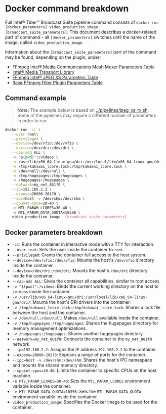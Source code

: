 # Docker command breakdown

Full Intel® Tiber™ Broadcast Suite pipeline command consists of `docker run [docker_parameters] video_production_image [broadcast_suite_parameters]`.
This document describes a docker-related part of command - all `[docker_parameters]` switches until the name of the image, called `video_production_image`.

Information about the `[broadcast_suite_parameters]` part of the command may be found, depending on the plugin, under:
- [FFmpeg Intel® Media Communications Mesh Muxer Parameters Table](plugins/media-communications-mesh.md)
- [Intel® Media Transport Library](plugins/media-transport-library.md)
- [FFmpeg Intel® JPEG XS Parameters Table](plugins/svt-jpeg-xs.md)
- [Raisr FFmpeg Filter Plugin Parameters Table](plugins/video-super-resolution.md)


## Command example

> **Note:** The example below is based on [../pipelines/jpeg_xs_rx.sh](pipelines/jpeg_xs_rx.sh). Some of the pipelines may require a different number of parameters in order to run.

```bash
docker run -it \
   --user root\
   --privileged \
   --device=/dev/vfio:/dev/vfio \
   --device=/dev/dri:/dev/dri \
   --cap-add ALL \
   -v "$(pwd)":/videos \
   -v /usr/lib/x86_64-linux-gnu/dri:/usr/local/lib/x86_64-linux-gnu/dri/ \
   -v /tmp/kahawai_lcore.lock:/tmp/kahawai_lcore.lock \
   -v /dev/null:/dev/null \
   -v /tmp/hugepages:/tmp/hugepages \
   -v /hugepages:/hugepages \
   --network=my_net_801f0 \
   --ip=192.168.2.2 \
   --expose=20000-20170 \
   --ipc=host -v /dev/shm:/dev/shm \
   --cpuset-cpus=20-40 \
   -e MTL_PARAM_LCORES=30-40 \
   -e MTL_PARAM_DATA_QUOTA=10356 \
   video_production_image  [broadcast_suite_parameters]
```

## Docker parameters breakdown

- `-it`: Runs the container in interactive mode with a TTY for interaction.
- `--user root`: Sets the user inside the container to `root`.
- `--privileged`: Grants the container full access to the host system.
- `--device=/dev/vfio:/dev/vfio`: Mounts the host's `/dev/vfio` directory inside the container.
- `--device=/dev/dri:/dev/dri`: Mounts the host's `/dev/dri` directory inside the container.
- `--cap-add ALL`: Gives the container all capabilities, similar to root access.
- `-v "$(pwd)":/videos`: Binds the current working directory on the host to `/videos` inside the container.
- `-v /usr/lib/x86_64-linux-gnu/dri:/usr/local/lib/x86_64-linux-gnu/dri/`: Mounts the host's DRI drivers into the container.
- `-v /tmp/kahawai_lcore.lock:/tmp/kahawai_lcore.lock`: Shares a lock file between the host and the container.
- `-v /dev/null:/dev/null`: Makes `/dev/null` available inside the container.
- `-v /tmp/hugepages:/tmp/hugepages`: Shares the hugepages directory for memory management optimizations.
- `-v /hugepages:/hugepages`: Shares another hugepages directory.
- `--network=my_net_801f0`: Connects the container to the `my_net_801f0` network.
- `--ip=192.168.2.2`: Assigns the IP address `192.168.2.2` to the container.
- `--expose=20000-20170`: Exposes a range of ports for the container.
- `--ipc=host -v /dev/shm:/dev/shm`: Shares the host's IPC namespace and mounts the shared memory directory.
- `--cpuset-cpus=20-40`: Limits the container to specific CPUs on the host machine.
- `-e MTL_PARAM_LCORES=30-40`: Sets the `MTL_PARAM_LCORES` environment variable inside the container.
- `-e MTL_PARAM_DATA_QUOTA=10356`: Sets the `MTL_PARAM_DATA_QUOTA` environment variable inside the container.
- `video_production_image`: Specifies the Docker image to be used for the container.
